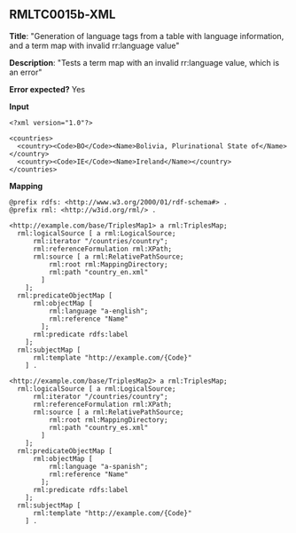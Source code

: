 ## RMLTC0015b-XML

**Title**: "Generation of language tags from a table with language information, and a term map with invalid rr:language value"

**Description**: "Tests a term map with an invalid rr:language value, which is an error"

**Error expected?** Yes

**Input**
```
<?xml version="1.0"?>

<countries>
  <country><Code>BO</Code><Name>Bolivia, Plurinational State of</Name></country>
  <country><Code>IE</Code><Name>Ireland</Name></country>
</countries>

```

**Mapping**
```
@prefix rdfs: <http://www.w3.org/2000/01/rdf-schema#> .
@prefix rml: <http://w3id.org/rml/> .

<http://example.com/base/TriplesMap1> a rml:TriplesMap;
  rml:logicalSource [ a rml:LogicalSource;
      rml:iterator "/countries/country";
      rml:referenceFormulation rml:XPath;
      rml:source [ a rml:RelativePathSource;
          rml:root rml:MappingDirectory;
          rml:path "country_en.xml"
        ]
    ];
  rml:predicateObjectMap [
      rml:objectMap [
          rml:language "a-english";
          rml:reference "Name"
        ];
      rml:predicate rdfs:label
    ];
  rml:subjectMap [
      rml:template "http://example.com/{Code}"
    ] .

<http://example.com/base/TriplesMap2> a rml:TriplesMap;
  rml:logicalSource [ a rml:LogicalSource;
      rml:iterator "/countries/country";
      rml:referenceFormulation rml:XPath;
      rml:source [ a rml:RelativePathSource;
          rml:root rml:MappingDirectory;
          rml:path "country_es.xml"
        ]
    ];
  rml:predicateObjectMap [
      rml:objectMap [
          rml:language "a-spanish";
          rml:reference "Name"
        ];
      rml:predicate rdfs:label
    ];
  rml:subjectMap [
      rml:template "http://example.com/{Code}"
    ] .

```

